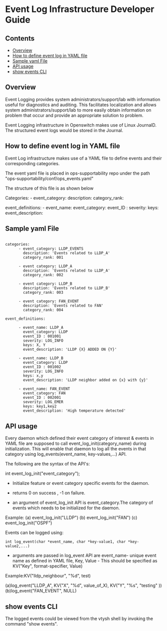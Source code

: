 # Event Log Infrastructure Developer Guide

## Contents

- [Overview](#overview)
- [How to define event log in YAML file](#how-to-define-event-log-in-yaml-file)
- [Sample yaml File](#sample-yaml-file)
- [API usage](#api-usage)
- [show events CLI](#show-events-cli)

## Overview
Event Logging provides system administrators/support/lab with information useful for diagnostics and
auditing. This facilitates localization and allows system administrators/support/lab to more easily
obtain information on problem that occur and provide an appropriate solution to problem.

Event Logging infrastructure in Openswitch makes use of Linux JournalD. The structured event logs would be stored in the Journal.


## How to define event log in YAML file
Event Log infrastructure makes use of a YAML file to define events and their corresponding categories.

The event yaml file is placed in ops-supportability repo under the path "ops-supportability/conf/ops_events.yaml"

The structure of this file is as shown below


Categories:
     - event_category:
       description:
       category_rank:

event_definitions:
      - event_name:
        event_category:
        event_ID :
        severity:
        keys:
        event_description:

## Sample yaml File

```ditaa

categories:
      - event_category: LLDP_EVENTS
        description: 'Events related to LLDP_A'
	    category_rank: 001

      - event category: LLDP_A
        description: 'Events related to LLDP_A'
	    category_rank: 002

      - event category: LLDP_B
        description: 'Events related to LLDP_B'
	    category_rank: 003

      - event category: FAN_EVENT
        description: 'Events related to FAN'
	    category_rank: 004

event_definitions:

      - event_name: LLDP_A
        event_category: LLDP
        event_ID : 001001
        severity: LOG_INFO
        keys: X, Y
        event_description: 'LLDP {X} ADDED ON {Y}'

      - event_name: LLDP_B
        event_category: LLDP
        event_ID : 001002
        severity: LOG_INFO
        keys: x,y
        event_description: 'LLDP neighbor added on {x} with {y}'

      - event_name: FAN_EVENT
        event_category: FAN
        event_ID : 002001
        severity: LOG_EMER
        keys: key1,key2
        event_description: 'High temperature detected'
```

## API usage

Every daemon which defined their event category of interest & events in YAML file are supposed to call event_log_init(category_name) during initialization. This will enable that daemon to log all the events in that category using log_events(event_name, key-values,...) API.

The following are the syntax of the API's:

int event_log_init("event_category");

- Initialize feature or event category specific events for the daemon.

- returns 0 on success , -1 on failure.

- an argument of event_log_init API is event_category.The category of events which needs to be initialized for the daemon.

Example:
 (a) event_log_init("LLDP")
 (b) event_log_init("FAN")
 (c) event_log_init("OSPF")


Events can be logged using:
```
int log_event(char *event_name, char *key-value1, char *key-value2,...)
```
- arguments are passed in log_event API are event_name- unique event name as defined in YAML
file,
 Key, Value - This should be specified as KV("Key", format-specifier, Value)

Example:KV("lldp_neighbour", "%d", test)

(a)log_event("LLDP_A", KV("X", "%d", value_of_X), KV("Y", "%s", "testing" ))
(b)log_event("FAN_EVENT", NULL)


## show events CLI

The logged events could be viewed from the vtysh shell by invoking the command "show events".

